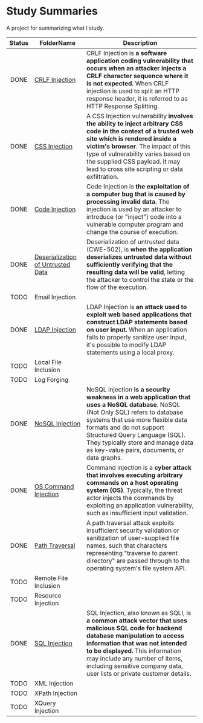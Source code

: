 # Study Summaries
A project for summarizing what I study.

|Status         |FolderName                                                                                                                         |Description
|:-:            |-                                                                                                                                  |-
|DONE           |[CRLF Injection](https://github.com/MichaelZaslavsky/study-summaries/tree/master/Security/Injection%20Flaws/CRLF%20Injection)      |CRLF Injection is **a software application coding vulnerability that occurs when an attacker injects a CRLF character sequence where it is not expected.** When CRLF injection is used to split an HTTP response header, it is referred to as HTTP Response Splitting.
|DONE           |[CSS Injection](https://github.com/MichaelZaslavsky/study-summaries/tree/master/Security/Injection%20Flaws/CRLF%20Injection)       |A CSS Injection vulnerability **involves the ability to inject arbitrary CSS code in the context of a trusted web site which is rendered inside a victim's browser**. The impact of this type of vulnerability varies based on the supplied CSS payload. It may lead to cross site scripting or data exfiltration.
|DONE           |[Code Injection](https://github.com/MichaelZaslavsky/study-summaries/tree/master/Security/Injection%20Flaws/Code%20Injection)      |Code Injection is **the exploitation of a computer bug that is caused by processing invalid data.** The injection is used by an attacker to introduce (or "inject") code into a vulnerable computer program and change the course of execution.
|DONE           |[Deserialization of Untrusted Data](https://github.com/MichaelZaslavsky/study-summaries/tree/master/Security/Injection%20Flaws/Deserialization%20of%20Untrusted%20Data)                                                                                                                                         |Deserialization of untrusted data (CWE-502), is **when the application deserializes untrusted data without sufficiently verifying that the resulting data will be valid**, letting the attacker to control the state or the flow of the execution.
|TODO           |Email Injection                                                                                                                    |
|DONE           |[LDAP Injection](https://github.com/MichaelZaslavsky/study-summaries/tree/master/Security/Injection%20Flaws/LDAP%20Injection)      |LDAP Injection is **an attack used to exploit web based applications that construct LDAP statements based on user input.** When an application fails to properly sanitize user input, it's possible to modify LDAP statements using a local proxy.
|TODO           |Local File Inclusion                                                                                                               |
|TODO           |Log Forging                                                                                                                        |
|DONE           |[NoSQL Injection](https://github.com/MichaelZaslavsky/study-summaries/tree/master/Security/Injection%20Flaws/NoSQL%20Injection)    |NoSQL injection **is a security weakness in a web application that uses a NoSQL database**. NoSQL (Not Only SQL) refers to database systems that use more flexible data formats and do not support Structured Query Language (SQL). They typically store and manage data as key-value pairs, documents, or data graphs.
|DONE           |[OS Command Injection](https://github.com/MichaelZaslavsky/study-summaries/tree/master/Security/Injection%20Flaws/OS%20Command%20Injection) |Command injection is a **cyber attack that involves executing arbitrary commands on a host operating system (OS)**. Typically, the threat actor injects the commands by exploiting an application vulnerability, such as insufficient input validation.
|DONE           |[Path Traversal](https://github.com/MichaelZaslavsky/study-summaries/tree/master/Security/Injection%20Flaws/Path%20Traversal)      |A path traversal attack exploits insufficient security validation or sanitization of user-supplied file names, such that characters representing "traverse to parent directory" are passed through to the operating system's file system API.
|TODO           |Remote File Inclusion                                                                                                              |
|TODO           |Resource Injection                                                                                                                 |
|DONE           |[SQL Injection](https://github.com/MichaelZaslavsky/study-summaries/tree/master/Security/Injection%20Flaws/SQL%20Injection)        |SQL Injection, also known as SQLI, is **a common attack vector that uses malicious SQL code for backend database manipulation to access information that was not intended to be displayed.** This information may include any number of items, including sensitive company data, user lists or private customer details.
|TODO           |XML Injection                                                                                                                      |
|TODO           |XPath Injection                                                                                                                    |
|TODO           |XQuery Injection                                                                                                                   |
